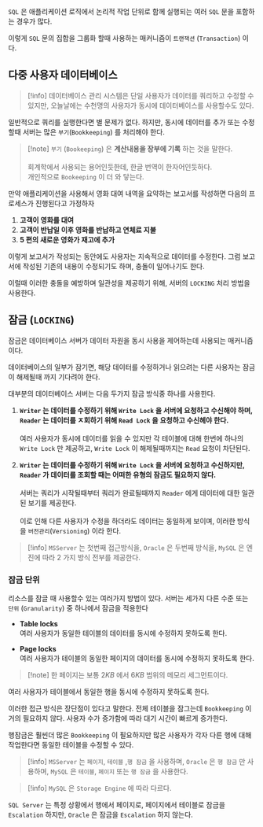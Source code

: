 
`SQL` 은 애플리케이션 로직에서 논리적 작업 단위로 함께 실행되는 여러 `SQL`  문을 포함하는 경우가 많다.

이렇게 `SQL` 문의 집합을 그룹화 할때 사용하는 매커니즘이 `트랜잭션` (`Transaction`) 이다.

## 다중 사용자 데이터베이스

>[!info] 데이터베이스 관리 시스템은 단일 사용자가 데이터를 쿼리하고 수정할 수 있지만, 오늘날에는 수천명의 사용자가 동시에 데이터베이스를 사용할수도 있다.

일반적으로 쿼리를 실행한다면 별 문제가 없다.
하지만, 동시에 데이터를 추가 또는 수정할때 서버는 많은 `부기`(`Bookkeeping`) 를 처리해야 한다.

>[!note] `부기` (`Bookeeping`) 은 **계산내용을 장부에 기록**  하는 것을 말한다.<br><br>회계학에서 사용되는 용어인듯한데, 한글 번역이 한자어인듯하다.<br> 개인적으로 `Bookeeping` 이 더 와 닿는다.

만약 애플리케이션을 사용해서 영화 대여 내역을 요약하는 보고서를 작성하면 다음의 프로세스가 진행된다고 가정하자

1. **고객이 영화를 대여**
2. **고객이 반납일 이후 영화를 반납하고 연체료 지불**
3. **5 편의 새로운 영화가 재고에 추가**

이렇게 보고서가 작성되는 동안에도 사용자는 지속적으로 데이터를 수정한다.
그럼 보고서에 작성된 기존의 내용이 수정되기도 하며, 충돌이 일어나기도 한다.

이럴때 이러한 충돌을 예방하며 일관성을 제공하기 위해, 서버의 `LOCKING` 처리 방법을 사용한다.

## 잠금 (`LOCKING`)

잠금은 데이터베이스 서버가 데이터 자원을 동시 사용을 제어하는데 사용되는 매커니즘이다.

데이터베이스의 일부가 잠기면, 해당 데이터를 수정하거나 읽으려는 다른 사용자는 잠금이 해제될때 까지 기다려야 한다.

대부분의 데이터베이스 서버는 다음 두가지 잠금 방식중 하나를 사용한다.

1.  **`Writer` 는 데이터를 수정하기 위해 `Write Lock` 을 서버에 요청하고 수신해야 하며,<br>`Reader` 는 데이터를 ㅈ회하기 위해 `Read Lock` 을 요청하고 수신헤야 한다.**<br><br>여러 사용자가 동시에 데이터를 읽을 수 있지만 각 테이블에 대해 한번에 하나의 `Write Lock` 만 제공하고, `Write Lock` 이 해제될때까지는 `Read` 요청이 차단된다.


2. **`Writer` 는 데이터를 수정하기 위해 `Write Lock` 을 서버에 요청하고 수신하지만, `Reader` 가 데이터를 조회할 때는 어떠한 유형의 잠금도 필요하지 않다.**<br><br>서버는 쿼리가 시작될때부터 쿼리가 완료될때까지 `Reader` 에게 데이터에 대한 일관된 보기를 제공한다.<br><br>이로 인해 다른 사용자가 수정을 하더라도 데이터는 동일하게 보이며, 이러한 방식을 `버전관리`(`Versioning`) 이라 한다.


>[!info] `MSServer` 는 첫번째 접근방식을, `Oracle` 은 두번째 방식을, `MySQL` 은 엔진에 따라 $2$ 가지 방식 전부를 제공한다.

### 잠금 단위

리소스를 잠글 때 사용할수 있는 여러가지 방법이 있다.
서버는 세가지 다른 수준 또는 `단위` (`Granularity`) 중 하나에서 잠금을 적용한다

- **Table locks**<br>여러 사용자가 동일한 테이블의 데이터를 동시에 수정하지 못하도록 한다.

- **Page locks**<br>여러 사용자가 테이블의 동일한 페이지의 데이터를 동시에 수정하지 못하도록 한다.
>[!note] 한 페이지는 보통 $2KB$ 에서 $6KB$ 범위의 메모리 세그먼트이다.

여러 사용자가 테이블에서 동일한 행을 동시에 수정하지 못하도록 한다.

이러한 접근 방식은 장단점이 있다고 말한다.
전체 테이블을 잠그는데 `Bookkeeping` 이 거의 필요하지 않다.
사용자 수가 증가함에 따라 대기 시간이 빠르게 증가한다.

행잠금은 훨씬더 많은 `Bookkeeping` 이 필요하지만 많은 사용자가 각자 다른 행에 대해 작업한다면 동일한 테이블을 수정할 수 있다.

>[!info] `MSServer` 는 `페이지`, `테이블` ,`행 잠금` 을 사용하며, `Oracle` 은 `행 잠금` 만 사용하며, `MySQL` 은 `테이블`, `페이지` 또는 `행 잠금` 을 사용한다.

>[!info] `MySQL` 은 `Storage Engine` 에 따라 다르다.

`SQL Server` 는 특정 상황에서 행에서 페이지로, 페이지에서 테이블로 잠금을 `Escalation` 하지만, `Oracle` 은 잠금을 `Escalation` 하지 않는다.







